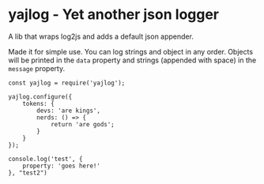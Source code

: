 # yajlog - Yet another json logger

A lib that wraps log2js and adds a default json appender.

Made it for simple use. You can log strings and object in any order. Objects will be printed in the `data` property and strings (appended with space) in the `message` property.

    const yajlog = require('yajlog');
    
    yajlog.configure({
        tokens: {
            devs: 'are kings',
            nerds: () => {
                return 'are gods';
            }
        }
    });
    
    console.log('test', {
        property: 'goes here!'
    }, "test2")
